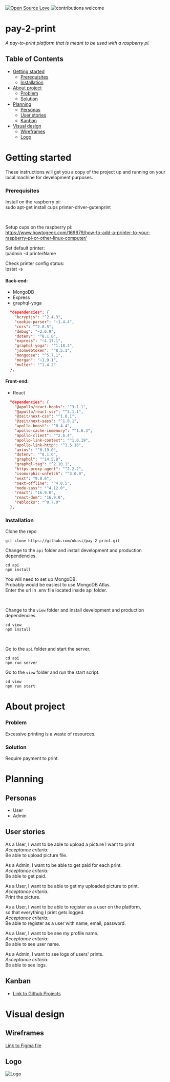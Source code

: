 [![Open Source Love](https://badges.frapsoft.com/os/v1/open-source.svg?v=103)](https://github.com/ellerbrock/open-source-badges/) ![contributions welcome](https://img.shields.io/badge/contributions-welcome-brightgreen.svg?style=flat)

# pay-2-print
*A pay-to-print platform that is meant to be used with a raspberry pi.*

## Table of Contents

* [Getting started](#getting-started)
  * [Prerequisites](#prerequisites)
  * [Installation](#installation) 
* [About project](#about-project)
  * [Problem](#problem)
  * [Solution](#solution)
* [Planning](#planning)
  * [Personas](#personas)
  * [User stories](#user-stories)
  * [Kanban](#kanban)
* [Visual design](#visual-design)
  * [Wireframes](#wireframes)
  * [Logo](#logo)

# Getting started
These instructions will get you a copy of the project up and running on your local machine for development purposes.

### Prerequisites

Install on the raspberry pi:<br/>
sudo apt-get install cups printer-driver-gutenprint

<br/>

Setup cups on the raspberry pi:<br/>
https://www.howtogeek.com/169679/how-to-add-a-printer-to-your-raspberry-pi-or-other-linux-computer/

Set default printer:<br/>
lpadmin -d printerName

Check printer config status:<br/>
lpstat -s

#### Back-end:
- MongoDB
- Express
- graphql-yoga

```json
  "dependencies": {
    "bcryptjs": "^2.4.3",
    "cookie-parser": "~1.4.4",
    "cors": "^2.8.5",
    "debug": "~2.6.9",
    "dotenv": "^8.1.0",
    "express": "~4.17.1",
    "graphql-yoga": "^1.18.3",
    "jsonwebtoken": "^8.5.1",
    "mongoose": "^5.7.1",
    "morgan": "~1.9.1",
    "multer": "^1.4.2"
  },
```

#### Front-end:
- React

```json
  "dependencies": {
    "@apollo/react-hooks": "^3.1.1",
    "@apollo/react-ssr": "^3.1.1",
    "@zeit/next-css": "^1.0.1",
    "@zeit/next-sass": "^1.0.1",
    "apollo-boost": "^0.4.4",
    "apollo-cache-inmemory": "^1.6.3",
    "apollo-client": "^2.6.4",
    "apollo-link-context": "^1.0.19",
    "apollo-link-http": "^1.5.16",
    "axios": "^0.19.0",
    "dotenv": "^8.1.0",
    "graphql": "^14.5.8",
    "graphql-tag": "^2.10.1",
    "https-proxy-agent": "^2.2.2",
    "isomorphic-unfetch": "^3.0.0",
    "next": "9.0.6",
    "next-offline": "^4.0.5",
    "node-sass": "^4.12.0",
    "react": "16.9.0",
    "react-dom": "16.9.0",
    "reblocks": "^0.7.0"
  },
```

### Installation
Clone the repo
```
git clone https://github.com/okasi/pay-2-print.git
```

Change to the `api` folder and install development and production dependencies.

```
cd api
npm install
```

You will need to set up MongoDB.<br /> 
Probably would be easiest to use MongoDB Atlas.<br /> 
Enter the url in .env file located inside api folder.<br /> 

<br /> 

Change to the `view` folder and install development and production dependencies.
```
cd view
npm install
```

<br /> 

Go to the `api` folder and start the server.
```
cd api
npm run server
```

Go to the `view` folder and run the start script.
```
cd view
npm run start
```


# About project

### Problem
Excessive printing is a waste of resources.<br /> 


### Solution
Require payment to print.<br /> 


# Planning

## Personas
- User
- Admin


## User stories

As a User, I want to be able to upload a picture I want to print <br /> 
*Acceptance criteria:*<br /> 
Be able to upload picture file.<br /> 

As a Admin, I want to be able to get paid for each print.<br /> 
*Acceptance criteria:*<br /> 
Be able to get paid.<br /> 

As a User, I want to be able to get my uploaded picture to print.<br /> 
*Acceptance criteria:*<br /> 
Print the picture.<br /> 

As a User, I want to be able to register as a user on the platform, <br /> 
so that everything I print gets logged.<br /> 
*Acceptance criteria:*<br /> 
Be able to register as a user with name, email, password.<br /> 

As a User, I want to be see my profile name.<br /> 
*Acceptance criteria:*<br /> 
Be able to see user name.<br /> 

As a Admin, I want to see logs of users' prints.<br /> 
*Acceptance criteria:*<br /> 
Be able to see logs.<br /> 


## Kanban
- [Link to Github Projects](https://github.com/okasi/pay-2-print/projects/1)


# Visual design 

## Wireframes
[Link to Figma file](https://www.figma.com/file/1ryXyOtWcbherMljkYSlfX/pay2print)

## Logo
![Logo](docs/p2p-square-logo.png) 

<br />
